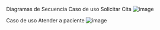 Diagramas de Secuencia
Caso de uso Solicitar Cita
![image](https://user-images.githubusercontent.com/92494094/141391823-0cffe14a-cfc8-4def-bcc1-e36297527c03.png)


Caso de uso Atender a paciente
![image](https://user-images.githubusercontent.com/92494094/141391854-ad0cac18-d45e-4275-a1cc-c6da624f4e78.png)
